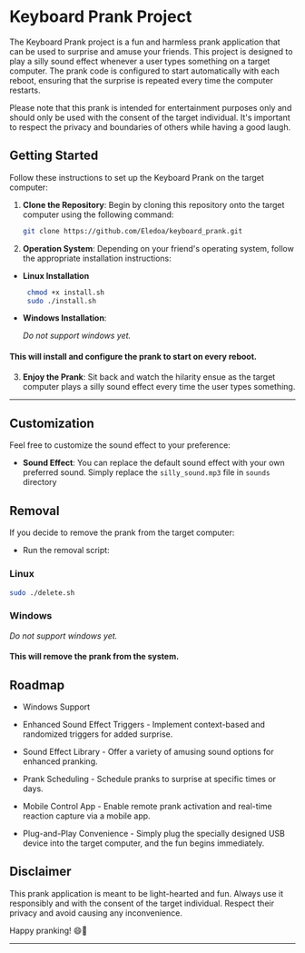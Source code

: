 # Keyboard Prank Project

The Keyboard Prank project is a fun and harmless prank application that can be used to surprise and amuse your friends. This project is designed to play a silly sound effect whenever a user types something on a target computer. The prank code is configured to start automatically with each reboot, ensuring that the surprise is repeated every time the computer restarts.

Please note that this prank is intended for entertainment purposes only and should only be used with the consent of the target individual. It's important to respect the privacy and boundaries of others while having a good laugh.

## Getting Started

Follow these instructions to set up the Keyboard Prank on the target computer:

1. **Clone the Repository**: Begin by cloning this repository onto the target computer using the following command:

    ```bash
    git clone https://github.com/Eledoa/keyboard_prank.git
    ```
  
3.  **Operation System**: Depending on your friend's operating system, follow the appropriate installation instructions:



- **Linux Installation**

    ```bash
     chmod +x install.sh
     sudo ./install.sh
    ```

    
- **Windows Installation**:
   
   *Do not support windows yet.*

   
#### This will install and configure the prank to start on every reboot.

3. **Enjoy the Prank**: Sit back and watch the hilarity ensue as the target computer plays a silly sound effect every time the user types something.

---

## Customization

Feel free to customize the sound effect to your preference:

- **Sound Effect**: You can replace the default sound effect with your own preferred sound. Simply replace the `silly_sound.mp3` file in `sounds` directory


## Removal

If you decide to remove the prank from the target computer:

- Run the removal script:

### Linux

   ```bash
   sudo ./delete.sh
   ```

### Windows

   *Do not support windows yet.*


#### This will remove the prank from the system.


## Roadmap

- Windows Support

- Enhanced Sound Effect Triggers - Implement context-based and randomized triggers for added surprise.

- Sound Effect Library - Offer a variety of amusing sound options for enhanced pranking.

- Prank Scheduling - Schedule pranks to surprise at specific times or days.

- Mobile Control App - Enable remote prank activation and real-time reaction capture via a mobile app.

- Plug-and-Play Convenience - Simply plug the specially designed USB device into the target computer, and the fun begins immediately.


## Disclaimer

This prank application is meant to be light-hearted and fun. Always use it responsibly and with the consent of the target individual. Respect their privacy and avoid causing any inconvenience.

Happy pranking! 😄🎉

---

